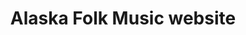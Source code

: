 ---
title: Alaska Folk Music website
url: http://www.alaskafolkmusic.org/
description: ""
category: Local Resources
order: 3
---